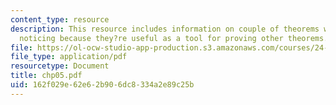 ```yaml
---
content_type: resource
description: This resource includes information on couple of theorems which, are worth
  noticing because they?re useful as a tool for proving other theorems.
file: https://ol-ocw-studio-app-production.s3.amazonaws.com/courses/24-241-logic-i-fall-2005/162f029e62e62b906dc8334a2e89c25b_chp05.pdf
file_type: application/pdf
resourcetype: Document
title: chp05.pdf
uid: 162f029e-62e6-2b90-6dc8-334a2e89c25b
---
```

